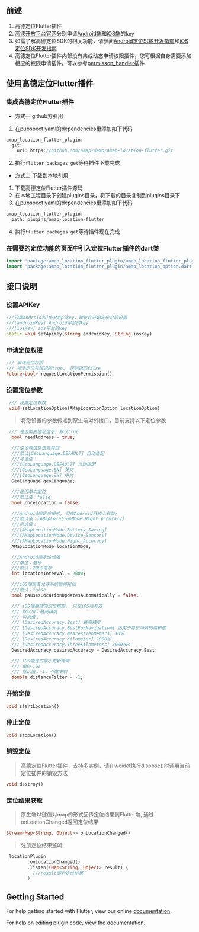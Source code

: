##  前述 

1. 高德定位Flutter插件
2. [高德开放平台官网](https://lbs.amap.com/api/)分别申请[Android端](https://lbs.amap.com/api/android-location-sdk/guide/create-project/get-key/)和[iOS端](https://lbs.amap.com/api/ios-location-sdk/guide/create-project/get-key)的key
3. 如需了解高德定位SDK的相关功能，请参阅[Android定位SDK开发指南](http://lbs.amap.com/api/android-location-sdk/locationsummary/)和[iOS定位SDK开发指南](https://lbs.amap.com/api/ios-location-sdk/summary/)
4. 高德定位Flutter插件内部没有集成动态申请权限插件，您可根据自身需要添加相应的权限申请插件。可以参考[permisson_handler](https://github.com/Baseflow/flutter-permission-handler)插件

## 使用高德定位Flutter插件
### 集成高德定位Flutter插件
 * 方式一 github方引用
  1. 在pubspect.yaml的dependencies里添加如下代码
  ``` Java
  amap_location_flutter_plugin:
    git:
      url: https://github.com/amap-demo/amap-location-flutter.git
   ```
  2. 执行``flutter packages get``等待插件下载完成
 * 方式二 下载到本地引用
  1. 下载高德定位Flutter插件源码
  2. 在本地工程目录下创建plugins目录，将下载的目录复制到plugins目录下
  3. 在pubspect.yaml的dependencies里添加如下代码
  ``` Java
  amap_location_flutter_plugin:
    path: plugins/amap-location-flutter
  ```
  4. 执行``flutter packages get``等待插件现在完成
### 在需要的定位功能的页面中引入定位Flutter插件的dart类
``` Dart
import 'package:amap_location_flutter_plugin/amap_location_flutter_plugin.dart';
import 'package:amap_location_flutter_plugin/amap_location_option.dart';
```
## 接口说明

### 设置APIKey
``` Dart
///设置Android和iOS的apikey，建议在开始定位之前设置
///[androidKey] Android平台的key
///[iosKey] ios平台的key
static void setApiKey(String androidKey, String iosKey)
```
### 申请定位权限
``` Dart
/// 申请定位权限
/// 授予定位权限返回true， 否则返回false
Future<bool> requestLocationPermission()
```

### 设置定位参数
``` Dart
 /// 设置定位参数
 void setLocationOption(AMapLocationOption locationOption)
```
> 将您设置的参数传递到原生端对外接口，目前支持以下定位参数
``` Dart
 /// 是否需要地址信息，默认true
  bool needAddress = true;

  ///逆地理信息语言类型
  ///默认[GeoLanguage.DEFAULT] 自动适配
  ///可选值：
  ///[GeoLanguage.DEFAULT] 自动适配
  ///[GeoLanguage.EN] 英文
  ///[GeoLanguage.ZH] 中文
  GeoLanguage geoLanguage;

  ///是否单次定位
  ///默认值：false
  bool onceLocation = false;

  ///Android端定位模式, 只在Android系统上有效>
  ///默认值：[AMapLocationMode.Hight_Accuracy]
  ///可选值：
  ///[AMapLocationMode.Battery_Saving]
  ///[AMapLocationMode.Device_Sensors]
  ///[AMapLocationMode.Hight_Accuracy]
  AMapLocationMode locationMode;

  ///Android端定位间隔
  ///单位：毫秒
  ///默认：2000毫秒
  int locationInterval = 2000;

  ///iOS端是否允许系统暂停定位
  ///默认：false
  bool pausesLocationUpdatesAutomatically = false;

  /// iOS端期望的定位精度， 只在iOS端有效
  /// 默认值：最高精度
  /// 可选值：
  /// [DesiredAccuracy.Best] 最高精度
  /// [DesiredAccuracy.BestForNavigation] 适用于导航场景的高精度 
  /// [DesiredAccuracy.NearestTenMeters] 10米 
  /// [DesiredAccuracy.Kilometer] 1000米
  /// [DesiredAccuracy.ThreeKilometers] 3000米<
  DesiredAccuracy desiredAccuracy = DesiredAccuracy.Best;

  /// iOS端定位最小更新距离
  /// 单位：米
  /// 默认值：-1，不做限制
  double distanceFilter = -1;
```
### 开始定位
``` Dart
void startLocation()
```
### 停止定位
``` Dart
void stopLocation()
```
### 销毁定位
> 高德定位Flutter插件，支持多实例，请在weidet执行dispose()时调用当前定位插件的销毁方法
``` Dart
void destroy()
```
### 定位结果获取
> 原生端以键值对map的形式回传定位结果到Flutter端, 通过onLoationChanged返回定位结果
``` Dart
Stream<Map<String, Object>> onLocationChanged(）
```
> 注册定位结果监听
``` Dart
_locationPlugin
        .onLocationChanged()
        .listen((Map<String, Object> result) {
          ///result即为定位结果
        }
```

  
## Getting Started

For help getting started with Flutter, view our online
[documentation](https://flutter.io/).

For help on editing plugin code, view the [documentation](https://flutter.io/developing-packages/#edit-plugin-package).

